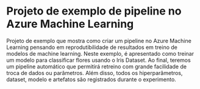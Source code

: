 # Projeto de exemplo de pipeline no Azure Machine Learning
Projeto de exemplo que mostra como criar um pipeline no Azure Machine Learning pensando em reprodutibilidade de resultados em treino de modelos de machine learning.
Neste exemplo, é apresentado como treinar um modelo para classificar flores usando o Iris Dataset.
Ao final, teremos um pipeline automático que permitirá retreino com grande facilidade de troca de dados ou parâmetros.
Além disso, todos os hiperparâmetros, dataset, modelo e artefatos são registrados durante o experimento.